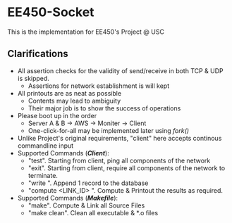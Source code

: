 # EE450-Socket
This is the implementation for EE450's Project @ USC

## Clarifications
- All assertion checks for the validity of send/receive in both TCP & UDP is skipped.
  - Assertions for network establishment is will kept
- All printouts are as neat as possible
  - Contents may lead to ambiguity
  - Their major job is to show the success of operations
- Please boot up in the order
  - Server A & B -> AWS -> Moniter -> Client
  - One-click-for-all may be implemented later using *fork()*
- Unlike Project's original requirements, "client" here accepts continous commandline input
- Supported Commands (***Client***):
  - "test". Starting from client, ping all components of the network
  - "exit". Starting from client, require all components of the network to terminate.
  - "write <BW> <LENGTH> <VELOCITY> <NOISEPOWER>". Append 1 record to the database
  - "compute <LINK_ID> <SIZE> <SIGNALPOWER>". Compute & Printout the results as required.
- Supported Commands (***Makefile***):
  - "make". Compute & Link all Source Files
  - "make clean". Clean all executable & *.o files
